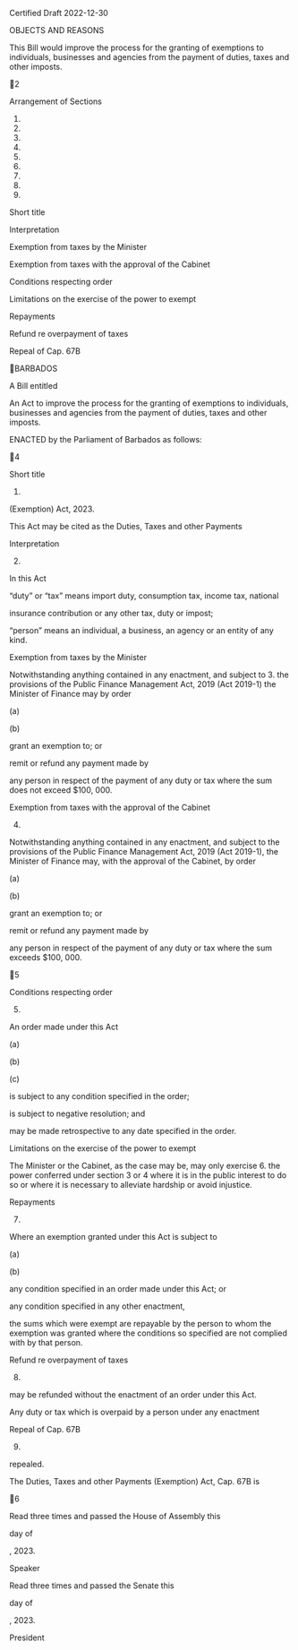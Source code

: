 Certified Draft 2022-12-30

OBJECTS AND REASONS

This  Bill  would  improve  the  process  for  the  granting  of  exemptions  to
individuals, businesses and agencies from the payment of duties, taxes and other
imposts.

2

Arrangement of Sections

1.

2.

3.

4.

5.

6.

7.

8.

9.

Short title

Interpretation

Exemption from taxes by the Minister

Exemption from taxes with the approval of the Cabinet

Conditions respecting order

Limitations on the exercise of the power to exempt

Repayments

Refund re overpayment of taxes

Repeal of Cap. 67B

BARBADOS

A Bill entitled

An Act to improve the process for the granting of exemptions to individuals,
businesses and agencies from the payment of duties, taxes and other imposts.

ENACTED by the Parliament of Barbados as follows:

4

Short title

1.
(Exemption) Act, 2023.

This  Act  may  be  cited  as  the  Duties,  Taxes  and  other  Payments

Interpretation

2.

In this Act

“duty”  or  “tax”  means  import  duty,  consumption  tax,  income  tax,  national

insurance contribution or any other tax, duty or impost;

“person” means an individual, a business, an agency or an entity of any kind.

Exemption from taxes by the Minister

Notwithstanding anything contained in any enactment, and subject to
3.
the provisions of the Public Finance Management Act, 2019 (Act 2019-1) the
Minister of Finance may by order

(a)

(b)

grant an exemption to; or

remit or refund any payment made by

any person in respect of the payment of any duty or tax where the sum does not
exceed $100, 000.

Exemption from taxes with the approval of the Cabinet

4.
Notwithstanding anything contained in any enactment, and subject to
the provisions of the Public Finance Management Act, 2019 (Act 2019-1), the
Minister of Finance may, with the approval of the Cabinet, by order

(a)

(b)

grant an exemption to; or

remit or refund any payment made by

any person in respect of the payment of any duty or tax where the sum exceeds
$100, 000.

5

Conditions respecting order

5.

An order made under this Act

(a)

(b)

(c)

is subject to any condition specified in the order;

is subject to negative resolution; and

may be made retrospective to any date specified in the order.

Limitations on the exercise of the power to exempt

The Minister or the Cabinet, as the case may be, may only exercise
6.
the power conferred under section 3 or 4 where it is in the public interest to do
so or where it is necessary to alleviate hardship or avoid injustice.

Repayments

7.

Where an exemption granted under this Act is subject to

(a)

(b)

any condition specified in an order made under this Act; or

any condition specified in any other enactment,

the sums which were exempt are repayable by the person to whom the exemption
was  granted  where  the  conditions  so  specified  are  not  complied  with  by  that
person.

Refund re overpayment of taxes

8.
may be refunded without the enactment of an order under this Act.

Any duty or tax which is overpaid by a person under any enactment

Repeal of Cap. 67B

9.
repealed.

The Duties, Taxes and other Payments (Exemption) Act, Cap. 67B is

6

Read three times and passed the House of Assembly this

day of

, 2023.

Speaker

Read three times and passed the Senate this

day of

, 2023.

President

